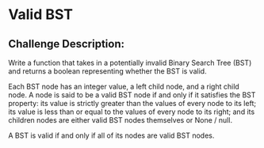 # Valid BST


## Challenge Description:

Write a function that takes in a potentially invalid Binary Search Tree (BST) and returns a boolean representing whether the BST is valid.

Each BST node has an integer value, a left child node, and a right child node. A node is said to be a valid BST node if and only if it satisfies the BST property: its value is strictly greater than the values of every node to its left; its value is less than or equal to the values of every node to its right; and its children nodes are either valid BST nodes themselves or None / null.

 A BST is valid if and only if all of its nodes are valid BST nodes.
